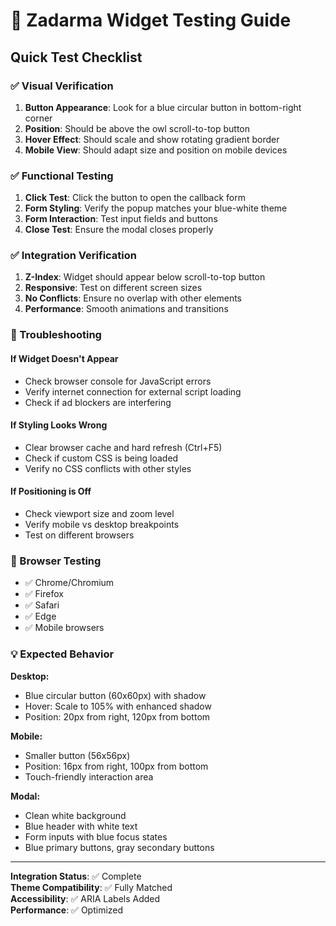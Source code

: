# 🧪 Zadarma Widget Testing Guide

## Quick Test Checklist

### ✅ Visual Verification
1. **Button Appearance**: Look for a blue circular button in bottom-right corner
2. **Position**: Should be above the owl scroll-to-top button
3. **Hover Effect**: Should scale and show rotating gradient border
4. **Mobile View**: Should adapt size and position on mobile devices

### ✅ Functional Testing
1. **Click Test**: Click the button to open the callback form
2. **Form Styling**: Verify the popup matches your blue-white theme
3. **Form Interaction**: Test input fields and buttons
4. **Close Test**: Ensure the modal closes properly

### ✅ Integration Verification
1. **Z-Index**: Widget should appear below scroll-to-top button
2. **Responsive**: Test on different screen sizes
3. **No Conflicts**: Ensure no overlap with other elements
4. **Performance**: Smooth animations and transitions

### 🔧 Troubleshooting

#### If Widget Doesn't Appear
- Check browser console for JavaScript errors
- Verify internet connection for external script loading
- Check if ad blockers are interfering

#### If Styling Looks Wrong
- Clear browser cache and hard refresh (Ctrl+F5)
- Check if custom CSS is being loaded
- Verify no CSS conflicts with other styles

#### If Positioning is Off
- Check viewport size and zoom level
- Verify mobile vs desktop breakpoints
- Test on different browsers

### 📱 Browser Testing
- ✅ Chrome/Chromium
- ✅ Firefox
- ✅ Safari
- ✅ Edge
- ✅ Mobile browsers

### 💡 Expected Behavior

**Desktop:**
- Blue circular button (60x60px) with shadow
- Hover: Scale to 105% with enhanced shadow
- Position: 20px from right, 120px from bottom

**Mobile:**
- Smaller button (56x56px)
- Position: 16px from right, 100px from bottom
- Touch-friendly interaction area

**Modal:**
- Clean white background
- Blue header with white text
- Form inputs with blue focus states
- Blue primary buttons, gray secondary buttons

---

**Integration Status**: ✅ Complete  
**Theme Compatibility**: ✅ Fully Matched  
**Accessibility**: ✅ ARIA Labels Added  
**Performance**: ✅ Optimized